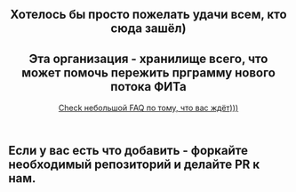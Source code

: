 <div id="header" align="center">
  <h2>
    Хотелось бы просто пожелать удачи всем, кто сюда зашёл)
  </h2>
  <h2>
    Эта организация - хранилище всего, что может помочь пережить прграмму нового потока ФИТа
  </h2>
</div>

<header>
  <a href="https://github.com/dead-seeds/FAQ">Check небольшой FAQ по тому, что вас ждёт)))</a>
</header>

## Если у вас есть что добавить - форкайте необходимый репозиторий и делайте PR к нам.
